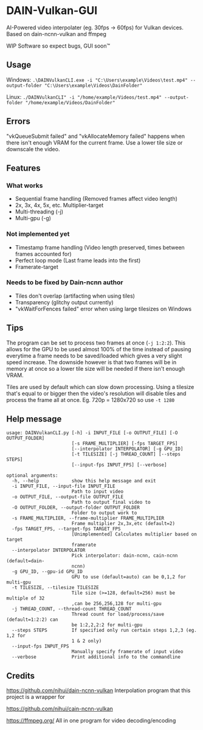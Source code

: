 # DAIN-Vulkan-GUI
AI-Powered video interpolater (eg. 30fps -> 60fps) for Vulkan devices. Based on dain-ncnn-vulkan and ffmpeg

WIP Software so expect bugs, GUI soon™

## Usage
Windows: `.\DAINVulkanCLI.exe -i "C:\Users\example\Videos\test.mp4" --output-folder "C:\Users\example\Videos\DainFolder"`

Linux: `./DAINVulkanCLI" -i "/home/example/Videos/test.mp4" --output-folder "/home/example/Videos/DainFolder"`

## Errors
"vkQueueSubmit failed" and "vkAllocateMemory failed" happens when there isn't enough VRAM for the current frame. Use a lower tile size or downscale the video. 

## Features
### What works
* Sequential frame handling (Removed frames affect video length)
* 2x, 3x, 4x, 5x, etc. Multiplier-target
* Multi-threading (-j)
* Multi-gpu (-g)

### Not implemented yet
* Timestamp frame handling (Video length preserved, times between frames accounted for)
* Perfect loop mode (Last frame leads into the first)
* Framerate-target

### Needs to be fixed by Dain-ncnn author
* Tiles don't overlap (artifacting when using tiles)
* Transparency (glitchy output currently)
* "vkWaitForFences failed" error when using large tilesizes on Windows

## Tips
The program can be set to process two frames at once (`-j 1:2:2`). This allows for the GPU to be used almost 100% of the time instead of pausing everytime a frame needs to be saved/loaded which gives a very slight speed increase. The downside however is that two frames will be in memory at once so a lower tile size will be needed if there isn't enough VRAM.  

Tiles are used by default which can slow down processing. Using a tilesize that's equal to or bigger then the video's resolution will disable tiles and process the frame all at once. Eg. 720p = 1280x720 so use `-t 1280`

## Help message
```
usage: DAINVulkanCLI.py [-h] -i INPUT_FILE [-o OUTPUT_FILE] [-O OUTPUT_FOLDER]
                        [-s FRAME_MULTIPLIER] [-fps TARGET_FPS]
                        [--interpolator INTERPOLATOR] [-g GPU_ID]
                        [-t TILESIZE] [-j THREAD_COUNT] [--steps STEPS]
                        [--input-fps INPUT_FPS] [--verbose]

optional arguments:
  -h, --help            show this help message and exit
  -i INPUT_FILE, --input-file INPUT_FILE
                        Path to input video
  -o OUTPUT_FILE, --output-file OUTPUT_FILE
                        Path to output final video to
  -O OUTPUT_FOLDER, --output-folder OUTPUT_FOLDER
                        Folder to output work to
  -s FRAME_MULTIPLIER, --frame-multiplier FRAME_MULTIPLIER
                        Frame multiplier 2x,3x,etc (default=2)
  -fps TARGET_FPS, --target-fps TARGET_FPS
                        [Unimplemented] Calculates multiplier based on target
                        framerate
  --interpolator INTERPOLATOR
                        Pick interpolator: dain-ncnn, cain-ncnn (default=dain-
                        ncnn)
  -g GPU_ID, --gpu-id GPU_ID
                        GPU to use (default=auto) can be 0,1,2 for multi-gpu
  -t TILESIZE, --tilesize TILESIZE
                        Tile size (>=128, default=256) must be multiple of 32
                        ,can be 256,256,128 for multi-gpu
  -j THREAD_COUNT, --thread-count THREAD_COUNT
                        Thread count for load/process/save (default=1:2:2) can
                        be 1:2,2,2:2 for multi-gpu
  --steps STEPS         If specified only run certain steps 1,2,3 (eg. 1,2 for
                        1 & 2 only)
  --input-fps INPUT_FPS
                        Manually specify framerate of input video
  --verbose             Print additional info to the commandline
```

## Credits
https://github.com/nihui/dain-ncnn-vulkan Interpolation program that this project is a wrapper for

https://github.com/nihui/cain-ncnn-vulkan

https://ffmpeg.org/ All in one program for video decoding/encoding
